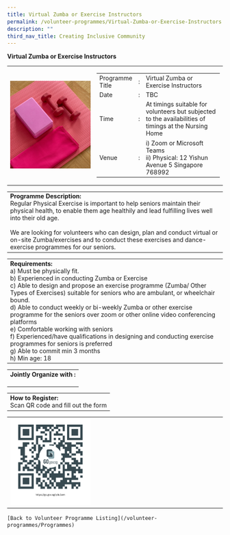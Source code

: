 ```yaml
---
title: Virtual Zumba or Exercise Instructors
permalink: /volunteer-programmes/Virtual-Zumba-or-Exercise-Instructors
description: ""
third_nav_title: Creating Inclusive Community
---
```


**Virtual Zumba or Exercise Instructors**

<table border="0" width="100%">
	<tr>
		<td width="40%">
			<img src="/images/Virtual%20Zumba%20or%20Exercise%20Instructors%201.png" style="width=200px;height=auto;"/>
		</td>
		<td width="60%">
			<table border="0" width="100%">
				<tr>
					<td width="20%">
						Programme Title
					</td>
					<td width="5%">
						:
					</td>
					<td  width="75%">
						Virtual Zumba or Exercise Instructors
					</td>
				</tr>
				<tr>
					<td width="20%">
						Date
					</td>
					<td width="5%">
						:
					</td>
					<td  width="75%">
						TBC
					</td>
				</tr>
				<tr>
					<td width="20%">
						Time
					</td>
					<td width="5%">
						:
					</td>
					<td  width="75%">
						At timings suitable for volunteers but subjected to the availabilities of timings at the Nursing Home
					</td>
				</tr>
				<tr>
					<td width="20%">
						Venue
					</td>
					<td width="5%">
						:
					</td>
					<td  width="75%">
						i)	Zoom or Microsoft Teams
<br>ii)	Physical: 12 Yishun Avenue 5 Singapore 768992
					</td>
				</tr>
			</table>
		</td>
	</tr>
</table>

<table border="0" width="100%">
	<tr>
		<td>
			<b>Programme Description:</b><br>
			Regular Physical Exercise is important to help seniors maintain their physical health, to enable them age healthily and lead fulfilling lives well into their old age.<br> 
<br>We are looking for volunteers who can design, plan and conduct virtual or on-site Zumba/exercises and to conduct these exercises and dance-exercise programmes for our seniors.
		</td>
	</tr>
</table>

<table border="0" width="100%">
	<tr>
		<td>
			<b>Requirements:</b><br>
			a) Must be physically fit.<br>b) Experienced in conducting Zumba or Exercise
<br>c)	Able to design and propose an exercise programme (Zumba/ Other Types of Exercises) suitable for seniors who are ambulant, or wheelchair bound.
<br>d)	Able to conduct weekly or bi-weekly Zumba or other exercise programme for the seniors over zoom or other online video conferencing platforms
<br>e)	Comfortable working with seniors 
<br>f)	Experienced/have qualifications in designing and conducting exercise programmes for seniors is preferred
<br>g)	Able to commit min 3 months 
<br>h)	Min age: 18
 <br>
		</td>
	</tr>
</table>

<table border="0" width="100%">
	<tr>
		<td>
			<b>Jointly Organize with :</b><br>
			&nbsp;
		</td>
	</tr>
</table>

<table border="0" width="100%">
	<tr>
		<td>
			<b>How to Register:</b><br>
			Scan QR code and fill out the form<br>
		</td>
	</tr>
</table>

<table border="0" width="100%">
	<tr>
		<td width="40%">
			<img src="/images/qrcode.png" style="width=200px;height=auto;"/>
		</td>
		<td>
			&nbsp;
		</td>
	</tr>
	</table>
	
	[Back to Volunteer Programme Listing](/volunteer-programmes/Programmes)